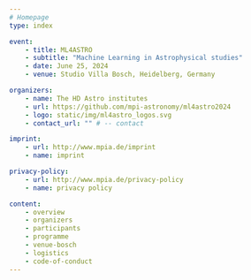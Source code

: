 ```yaml
---
# Homepage
type: index

event:
    - title: ML4ASTRO
    - subtitle: "Machine Learning in Astrophysical studies"
    - date: June 25, 2024
    - venue: Studio Villa Bosch, Heidelberg, Germany

organizers:
    - name: The HD Astro institutes
    - url: https://github.com/mpi-astronomy/ml4astro2024
    - logo: static/img/ml4astro_logos.svg
    - contact_url: "" # -- contact

imprint:
    - url: http://www.mpia.de/imprint
    - name: imprint

privacy-policy:
    - url: http://www.mpia.de/privacy-policy
    - name: privacy policy

content:
    - overview
    - organizers
    - participants
    - programme
    - venue-bosch
    - logistics
    - code-of-conduct
---
```

